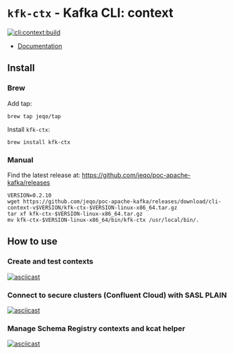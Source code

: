 # `kfk-ctx` - Kafka CLI: context

[![cli:context:build](https://github.com/jeqo/poc-apache-kafka/actions/workflows/cli-context-build.yml/badge.svg)](https://github.com/jeqo/poc-apache-kafka/actions/workflows/cli-context-build.yml)

- [Documentation](./docs/kfk-ctx.adoc)

## Install

### Brew

Add tap:

```shell
brew tap jeqo/tap
```

Install `kfk-ctx`:

```shell
brew install kfk-ctx
```

### Manual

Find the latest release at: <https://github.com/jeqo/poc-apache-kafka/releases>

```shell
VERSION=0.2.10
wget https://github.com/jeqo/poc-apache-kafka/releases/download/cli-context-v$VERSION/kfk-ctx-$VERSION-linux-x86_64.tar.gz
tar xf kfk-ctx-$VERSION-linux-x86_64.tar.gz
mv kfk-ctx-$VERSION-linux-x86_64/bin/kfk-ctx /usr/local/bin/.
```

## How to use

### Create and test contexts

[![asciicast](https://asciinema.org/a/uvnrAtccwqxVa4siJDD0TnWRx.svg)](https://asciinema.org/a/uvnrAtccwqxVa4siJDD0TnWRx)

### Connect to secure clusters (Confluent Cloud) with SASL PLAIN

[![asciicast](https://asciinema.org/a/MXDxnSlgXORPUBJRooGnOFh0A.svg)](https://asciinema.org/a/MXDxnSlgXORPUBJRooGnOFh0A)

### Manage Schema Registry contexts and kcat helper

[![asciicast](https://asciinema.org/a/59TulLyBo7ivMAZhofwrCdhvk.svg)](https://asciinema.org/a/59TulLyBo7ivMAZhofwrCdhvk)
